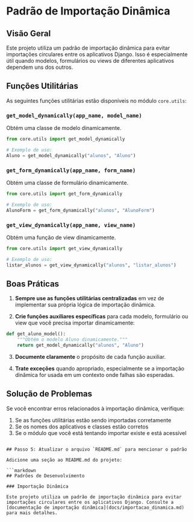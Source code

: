 # Padrão de Importação Dinâmica

## Visão Geral

Este projeto utiliza um padrão de importação dinâmica para evitar importações circulares entre os aplicativos Django. Isso é especialmente útil quando modelos, formulários ou views de diferentes aplicativos dependem uns dos outros.

## Funções Utilitárias

As seguintes funções utilitárias estão disponíveis no módulo `core.utils`:

### `get_model_dynamically(app_name, model_name)`

Obtém uma classe de modelo dinamicamente.

```python
from core.utils import get_model_dynamically

# Exemplo de uso:
Aluno = get_model_dynamically("alunos", "Aluno")
```

### `get_form_dynamically(app_name, form_name)`

Obtém uma classe de formulário dinamicamente.

```python
from core.utils import get_form_dynamically

# Exemplo de uso:
AlunoForm = get_form_dynamically("alunos", "AlunoForm")
```

### `get_view_dynamically(app_name, view_name)`

Obtém uma função de view dinamicamente.

```python
from core.utils import get_view_dynamically

# Exemplo de uso:
listar_alunos = get_view_dynamically("alunos", "listar_alunos")
```

## Boas Práticas

1. **Sempre use as funções utilitárias centralizadas** em vez de implementar sua própria lógica de importação dinâmica.

2. **Crie funções auxiliares específicas** para cada modelo, formulário ou view que você precisa importar dinamicamente:

```python
def get_aluno_model():
    """Obtém o modelo Aluno dinamicamente."""
    return get_model_dynamically("alunos", "Aluno")
```

3. **Documente claramente** o propósito de cada função auxiliar.

4. **Trate exceções** quando apropriado, especialmente se a importação dinâmica for usada em um contexto onde falhas são esperadas.

## Solução de Problemas

Se você encontrar erros relacionados à importação dinâmica, verifique:

1. Se as funções utilitárias estão sendo importadas corretamente
2. Se os nomes dos aplicativos e classes estão corretos
3. Se o módulo que você está tentando importar existe e está acessível
```

## Passo 5: Atualizar o arquivo `README.md` para mencionar o padrão

Adicione uma seção ao README.md do projeto:

```markdown
## Padrões de Desenvolvimento

### Importação Dinâmica

Este projeto utiliza um padrão de importação dinâmica para evitar importações circulares entre os aplicativos Django. Consulte a [documentação de importação dinâmica](docs/importacao_dinamica.md) para mais detalhes.